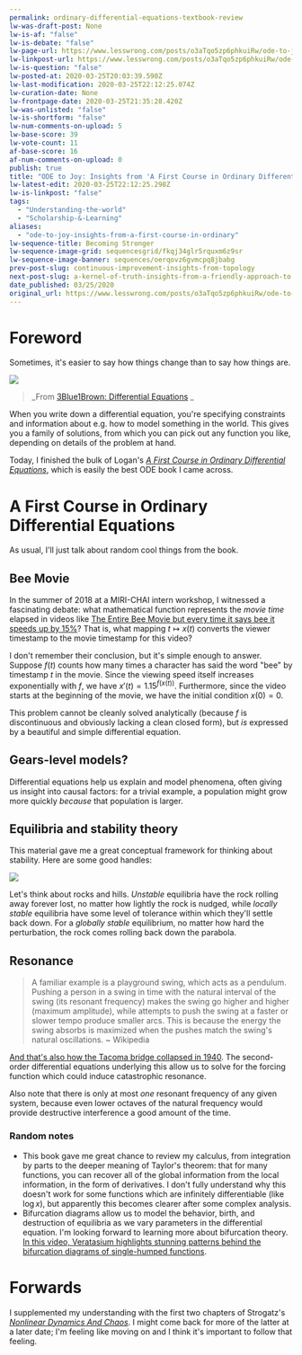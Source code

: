 ```yaml
---
permalink: ordinary-differential-equations-textbook-review
lw-was-draft-post: None
lw-is-af: "false"
lw-is-debate: "false"
lw-page-url: https://www.lesswrong.com/posts/o3aTqo5zp6phkuiRw/ode-to-joy-insights-from-a-first-course-in-ordinary
lw-linkpost-url: https://www.lesswrong.com/posts/o3aTqo5zp6phkuiRw/ode-to-joy-insights-from-a-first-course-in-ordinary
lw-is-question: "false"
lw-posted-at: 2020-03-25T20:03:39.590Z
lw-last-modification: 2020-03-25T22:12:25.074Z
lw-curation-date: None
lw-frontpage-date: 2020-03-25T21:35:28.420Z
lw-was-unlisted: "false"
lw-is-shortform: "false"
lw-num-comments-on-upload: 5
lw-base-score: 39
lw-vote-count: 11
af-base-score: 16
af-num-comments-on-upload: 0
publish: true
title: "ODE to Joy: Insights from 'A First Course in Ordinary Differential Equations'"
lw-latest-edit: 2020-03-25T22:12:25.298Z
lw-is-linkpost: "false"
tags: 
  - "Understanding-the-world"
  - "Scholarship-&-Learning"
aliases: 
  - "ode-to-joy-insights-from-a-first-course-in-ordinary"
lw-sequence-title: Becoming Stronger
lw-sequence-image-grid: sequencesgrid/fkqj34glr5rquxm6z9sr
lw-sequence-image-banner: sequences/oerqovz6gvmcpq8jbabg
prev-post-slug: continuous-improvement-insights-from-topology
next-post-slug: a-kernel-of-truth-insights-from-a-friendly-approach-to
date_published: 03/25/2020
original_url: https://www.lesswrong.com/posts/o3aTqo5zp6phkuiRw/ode-to-joy-insights-from-a-first-course-in-ordinary
---
```

# Foreword

Sometimes, it's easier to say how things change than to say how things are.

![](https://i.imgur.com/WCYZkZ4.gif)

> _From [3Blue1Brown: Differential Equations](https://www.youtube.com/watch?v=p_di4Zn4wz4) _

When you write down a differential equation, you're specifying constraints and information about e.g. how to model something in the world. This gives you a family of solutions, from which you can pick out any function you like, depending on details of the problem at hand.

Today, I finished the bulk of Logan's [_A First Course in Ordinary Differential Equations_](https://www.amazon.com/First-Course-Ordinary-Differential-Equations/dp/8132235274), which is easily the best ODE book I came across.

# A First Course in Ordinary Differential Equations

As usual, I'll just talk about random cool things from the book.

## Bee Movie

In the summer of 2018 at a MIRI-CHAI intern workshop, I witnessed a fascinating debate: what mathematical function represents the _movie time_ elapsed in videos like [The Entire Bee Movie but every time it says bee it speeds up by 15%](https://www.youtube.com/watch?v=JMG1Nl7uWko)? That is, what mapping $t \mapsto x(t)$ converts the viewer timestamp to the movie timestamp for this video?

I don't remember their conclusion, but it's simple enough to answer. Suppose $f(t)$ counts how many times a character has said the word "bee" by timestamp $t$ in the movie. Since the viewing speed itself increases exponentially with $f$, we have $x'(t) = 1.15^{f(x(t))}$. Furthermore, since the video starts at the beginning of the movie, we have the initial condition $x(0)=0$.

This problem cannot be cleanly solved analytically (because $f$ is discontinuous and obviously lacking a clean closed form), but _is_ expressed by a beautiful and simple differential equation.

## Gears-level models?

Differential equations help us explain and model phenomena, often giving us insight into causal factors: for a trivial example, a population might grow more quickly _because_ that population is larger.

## Equilibria and stability theory

This material gave me a great conceptual framework for thinking about stability. Here are some good handles:

![](https://i.imgur.com/eb2E5Eg.png)

Let's think about rocks and hills. _Unstable_ equilibria have the rock rolling away forever lost, no matter how lightly the rock is nudged, while _locally stable_ equilibria have some level of tolerance within which they'll settle back down. For a _globally stable_ equilibrium, no matter how hard the perturbation, the rock comes rolling back down the parabola.

## Resonance

> A familiar example is a playground swing, which acts as a pendulum. Pushing a person in a swing in time with the natural interval of the swing (its resonant frequency) makes the swing go higher and higher (maximum amplitude), while attempts to push the swing at a faster or slower tempo produce smaller arcs. This is because the energy the swing absorbs is maximized when the pushes match the swing's natural oscillations. ~ Wikipedia

[And that's also how the Tacoma bridge collapsed in 1940](https://www.youtube.com/watch?v=3mclp9QmCGs). The second-order differential equations underlying this allow us to solve for the forcing function which could induce catastrophic resonance.

Also note that there is only at most _one_ resonant frequency of any given system, because even lower octaves of the natural frequency would provide destructive interference a good amount of the time.

### Random notes
*   This book gave me great chance to review my calculus, from integration by parts to the deeper meaning of Taylor's theorem: that for many functions, you can recover all of the global information from the local information, in the form of derivatives. I don't fully understand why this doesn't work for some functions which are infinitely differentiable (like $\log x$), but apparently this becomes clearer after some complex analysis.
*   Bifurcation diagrams allow us to model the behavior, birth, and destruction of equilibria as we vary parameters in the differential equation. I'm looking forward to learning more about bifurcation theory. [In this video, Veratasium highlights stunning patterns behind the bifurcation diagrams of single-humped functions](https://www.youtube.com/watch?v=ovJcsL7vyrk).

# Forwards

I supplemented my understanding with the first two chapters of Strogatz's [_Nonlinear Dynamics And Chaos_](https://www.amazon.com/Nonlinear-Dynamics-Chaos-Applications-Nonlinearity/dp/0738204536). I might come back for more of the latter at a later date; I'm feeling like moving on and I think it's important to follow that feeling.